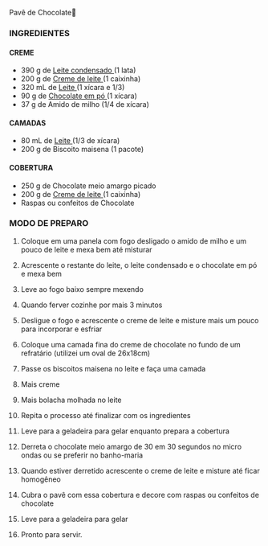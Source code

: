 Pavê de Chocolate:birthday:

### INGREDIENTES 

#### CREME

- 390 g de [Leite condensado ](https://cooknenjoy.com/?s=leite-condensado)(1 lata)
- 200 g de [Creme de leite ](https://cooknenjoy.com/?s=creme-de-leite)(1 caixinha)
- 320 mL de [Leite ](https://cooknenjoy.com/?s=leite)(1 xícara e 1/3)
- 90 g de [Chocolate em pó ](https://cooknenjoy.com/?s=chocolate-em-po)(1 xícara)
- 37 g de Amido de milho (1/4 de xícara)

#### CAMADAS

- 80 mL de [Leite ](https://cooknenjoy.com/?s=leite)(1/3 de xícara)
- 200 g de Biscoito maisena (1 pacote)

#### COBERTURA

- 250 g de Chocolate meio amargo picado
- 200 g de [Creme de leite ](https://cooknenjoy.com/?s=creme-de-leite)(1 caixinha)
- Raspas ou confeitos de Chocolate



### MODO DE PREPARO 

1. Coloque em uma panela com fogo desligado o amido de milho e um pouco de leite e mexa bem até misturar

2. Acrescente o restante do leite, o leite condensado e o chocolate em pó e mexa bem

3. Leve ao fogo baixo sempre mexendo

4. Quando ferver cozinhe por mais 3 minutos
5. Desligue o fogo e acrescente o creme de leite e misture mais um pouco para incorporar e esfriar
6. Coloque uma camada fina do creme de chocolate no fundo de um refratário (utilizei um oval de 26x18cm)
7. Passe os biscoitos maisena no leite e faça uma camada
8. Mais creme
9. Mais bolacha molhada no leite
10. Repita o processo até finalizar com os ingredientes
11. Leve para a geladeira para gelar enquanto prepara a cobertura
12. Derreta o chocolate meio amargo de 30 em 30 segundos no micro ondas ou se preferir no banho-maria
13. Quando estiver derretido acrescente o creme de leite e misture até ficar homogêneo
14. Cubra o pavê com essa cobertura e decore com raspas ou confeitos de chocolate
15. Leve para a geladeira para gelar
16. Pronto para servir.